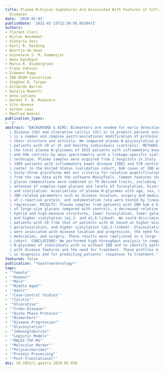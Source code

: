 ```yaml
---
title: Plasma N-Glycan Signatures Are Associated With Features of Inflammatory Bowel
  Diseases
date: '2018-01-01'
publishDate: '2021-02-15T12:56:56.663847Z'
authors:
- Florent Clerc
- Mislav Novokmet
- Viktoria Dotz
- Karli R. Reiding
- Noortje de Haan
- Guinevere S. M. Kammeijer
- Hans Dalebout
- Marco R. Bladergroen
- Frano Vukovic
- Erdmann Rapp
- IBD-BIOM Consortium
- Stephan R. Targan
- Gildardo Barron
- Natalia Manetti
- Anna Latiano
- Dermot P. B. McGovern
- Vito Annese
- Gordan Lauc
- Manfred Wuhrer
publication_types:
- '2'
abstract: "BACKGROUND & AIMS: Biomarkers are needed for early detection of Crohn's\
  \ disease (CD) and ulcerative colitis (UC) or to predict patient outcomes. Glycosylation\
  \ is a common and complex posttranslational modification of proteins that affects\
  \ their structure and activity. We compared plasma N-glycosylation profiles between\
  \ patients with CD or UC and healthy individuals (controls). METHODS: We analyzed\
  \ the total plasma N-glycomes of 2635 patients with inflammatory bowel diseases\
  \ and 996 controls by mass spectrometry with a linkage-specific sialic acid derivatization\
  \ technique. Plasma samples were acquired from 2 hospitals in Italy (discovery cohort,\
  \ 1989 patients with inflammatory bowel disease [IBD] and 570 controls) and 1 medical\
  \ center in the United States (validation cohort, 646 cases of IBD and 426 controls).\
  \ Sixty-three glycoforms met our criteria for relative quantification and were extracted\
  \ from the raw data with the software MassyTools. Common features shared by the\
  \ glycan compositions were combined in 78 derived traits, including the number of\
  \ antennae of complex-type glycans and levels of fucosylation, bisection, galactosylation,\
  \ and sialylation. Associations of plasma N-glycomes with age, sex, CD, UC, and\
  \ IBD-related parameters such as disease location, surgery and medication, level\
  \ of C-reactive protein, and sedimentation rate were tested by linear and logistic\
  \ regression. RESULTS: Plasma samples from patients with IBD had a higher abundance\
  \ of large-size glycans compared with controls, a decreased relative abundance of\
  \ hybrid and high-mannose structures, lower fucosylation, lower galactosylation,\
  \ and higher sialylation (α2,3- and α2,6-linked). We could discriminate plasma from\
  \ patients with CD from that of patients with UC based on higher bisection, lower\
  \ galactosylation, and higher sialylation (α2,3-linked). Glycosylation patterns\
  \ were associated with disease location and progression, the need for a more potent\
  \ medication, and surgery. These results were replicated in a large independent\
  \ cohort. CONCLUSIONS: We performed high-throughput analysis to compare total plasma\
  \ N-glycomes of individuals with vs without IBD and to identify patterns associated\
  \ with disease features and the need for treatment. These profiles might be used\
  \ in diagnosis and for predicting patients' responses to treatment."
featured: false
publication: '*Gastroenterology*'
tags:
- '"Female"'
- '"Humans"'
- '"Male"'
- '"Middle Aged"'
- '"Adult"'
- '"Case-Control Studies"'
- '"Colitis"'
- '"Ulcerative"'
- '"Crohn Disease"'
- '"Acute Phase Proteins"'
- '"Biomarkers"'
- '"Disease Progression"'
- '"Glycosylation"'
- '"Immunoglobulins"'
- '"Logistic Models"'
- '"MALDI-TOF-MS"'
- '"Molecular Marker"'
- '"Polysaccharides"'
- '"Protein Processing"'
- '"Post-Translational"'
doi: 10.1053/j.gastro.2018.05.030
---
```



